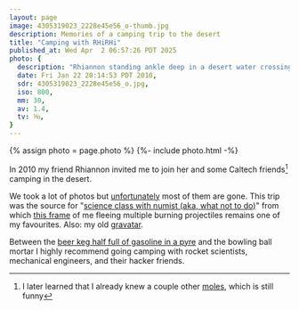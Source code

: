 ```yaml
---
layout: page
image: 4305319023_2228e45e56_o-thumb.jpg
description: Memories of a camping trip to the desert
title: "Camping with RHiRHi"
published_at: Wed Apr  2 06:57:26 PDT 2025
photo: {
  description: "Rhiannon standing ankle deep in a desert water crossing, wearing a very shocked face. She's holding a flask.",
  date: Fri Jan 22 20:14:53 PDT 2010,
  sdr: 4305319023_2228e45e56_o.jpg,
  iso: 800,
  mm: 30,
  av: 1.4,
  tv: ⅒,
}
---
```


{% assign photo = page.photo %}
{%- include photo.html -%}

In 2010 my friend Rhiannon invited me to join her and some Caltech friends[^blacker] camping in the desert.

We took a lot of photos but [unfortunately](/post/2025/data-loss/) most of them are gone. This trip was the source for "[science class with numist (aka, what not to do)](IMG_0104.JPG)" from which [this frame](IMG_0104-crop.JPG) of me fleeing multiple burning projectiles remains one of my favourites. Also: my old [gravatar](gravatar.jpeg).

Between the [beer keg half full of gasoline in a pyre](4304991579_33266f8aaf_o.jpg) and the bowling ball mortar I highly recommend going camping with rocket scientists, mechanical engineers, and their hacker friends.

[^blacker]: I later learned that I already knew a couple other [moles](https://blacker.caltech.edu), which is still funny
